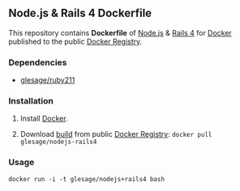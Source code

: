 ## Node.js & Rails 4 Dockerfile


This repository contains **Dockerfile** of [Node.js](http://nodejs.org/) & [Rails 4](http://rubyonrails.org/) for [Docker](https://www.docker.io/) published to the public [Docker Registry](https://index.docker.io/).


### Dependencies

* [glesage/ruby211](https://index.docker.io/u/glesage/ruby211)


### Installation

1. Install [Docker](https://www.docker.io/).

2. Download [build](https://index.docker.io/u/glesage/nodejs-rails4/) from public [Docker Registry](https://index.docker.io/): `docker pull glesage/nodejs-rails4`

### Usage

    docker run -i -t glesage/nodejs+rails4 bash